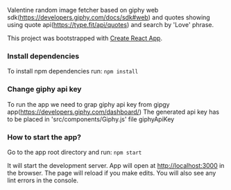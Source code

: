Valentine random image fetcher based on giphy web sdk(https://developers.giphy.com/docs/sdk#web)
and quotes showing using quote api(https://type.fit/api/quotes) and search by 'Love' phrase.

This project was bootstrapped with [Create React App](https://github.com/facebook/create-react-app).

### Install dependencies

To install npm dependencies run: `npm install`

### Change giphy api key

To run the app we need to grap giphy api key from gipgy app(https://developers.giphy.com/dashboard/)
The generated api key has to be placed in 'src/components/Giphy.js' file giphyApiKey 

### How to start the app?

Go to the app root directory and run: `npm start`

It will start the development server. App will open at [http://localhost:3000](http://localhost:3000) in the browser. The page will reload if you make edits.
You will also see any lint errors in the console.